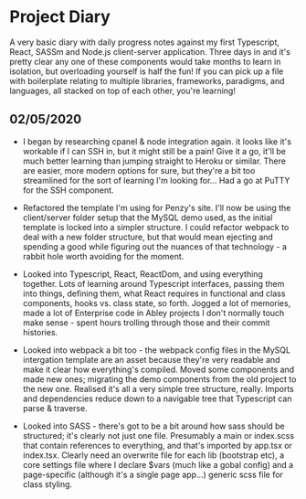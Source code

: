 # Project Diary

A very basic diary with daily progress notes against my first Typescript, React, SASSm and Node.js client-server application. Three days in and it's pretty clear any one of these components would take months to learn in isolation, but overloading yourself is half the fun! If you can pick up a file with boilerplate relating to multiple libraries, frameworks, paradigms, and languages, all stacked on top of each other, you're learning!

## 02/05/2020

* I began by researching cpanel & node integration again. it looks like it's workable if I can SSH in, but it might still be a pain! Give it a go, it'll be much better learning than jumping straight to Heroku or similar. There are easier, more modern options for sure, but they're a bit too streamlined for the sort of learning I'm looking for... Had a go at PuTTY for the SSH component.

* Refactored the template I'm using for Penzy's site. I'll now be using the client/server folder setup that the MySQL demo used, as the initial template is locked into a simpler structure. I could refactor webpack to deal with a new folder structure, but that would mean ejecting and spending a good while figuring out the nuances of that technology - a rabbit hole worth avoiding for the moment.

* Looked into Typescript, React, ReactDom, and using everything together. Lots of learning around Typescript interfaces, passing them into things, defining them, what React requires in functional and class components, hooks vs. class state, so forth. Jogged a lot of memories, made a lot of Enterprise code in Abley projects I don't normally touch make sense - spent hours trolling through those and their commit histories.

* Looked into webpack a bit too - the webpack config files in the MySQL intergation template are an asset because they're very readable and make it clear how everything's compiled. Moved some components and made new ones; migrating the demo components from the old project to the new one. Realised it's all a very simple tree structure, really. Imports and dependencies reduce down to a navigable tree that Typescript can parse & traverse.

* Looked into SASS - there's got to be a bit around how sass should be structured; it's clearly not just one file. Presumably a main or index.scss that contain references to everything, and that's imported by app.tsx or index.tsx. Clearly need an overwrite file for each lib (bootstrap etc), a core settings file where I declare $vars (much like a gobal config) and a page-specific (although it's a single page app...) generic scss file for class styling.

